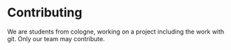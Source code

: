 # Contributing
We are students from cologne, working on a project including the work with git.
Only our team may contribute.